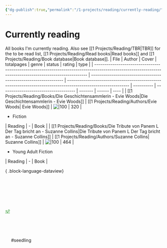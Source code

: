 ```yaml
---
{"dg-publish":true,"permalink":"/1-projects/reading/currently-reading/","created":"2025-02-01T14:01:51.000+01:00","updated":"2025-02-03T20:57:11.845+01:00"}
---
```


# Currently reading
All books I'm currently reading. Also see [[1 Projects/Reading/TBR\|TBR]] for the to be read list, [[1 Projects/Reading/Read books\|Read books]] and [[1 Projects/Reading/Book database\|Book database]].
| File                                                                                                                                                     | Author                                                           | Cover                                                                                                         | totalpages | genre                                 | status  | rating | type |
| -------------------------------------------------------------------------------------------------------------------------------------------------------- | ---------------------------------------------------------------- | ------------------------------------------------------------------------------------------------------------- | ---------- | ------------------------------------- | ------- | ------ | ---- |
| [[1 Projects/Reading/Books/Die Geschichtensammlerin - Evie Woods\|Die Geschichtensammlerin - Evie Woods]]                                             | [[1 Projects/Reading/Authors/Evie Woods\| Evie Woods]]           | ![\|100](https://media2.hugendubel.de/shop/coverscans/505/50573029_9783985853168_xl.jpg)                      | 320        | <ul><li>Fiction</li></ul>             | Reading | \-     | Book |
| [[1 Projects/Reading/Books/Die Tribute von Panem L Der Tag bricht an - Suzanne Collins\|Die Tribute von Panem L Der Tag bricht an - Suzanne Collins]] | [[1 Projects/Reading/Authors/Suzanne Collins\| Suzanne Collins]] | ![\|100](https://images.lovelybooks.de/img/260x/cover.allsize.lovelybooks.de/9783751207164_1735807711000.jpg) | 464        | <ul><li>Young Adult Fiction</li></ul> | Reading | \-     | Book |

{ .block-language-dataview}

<?xml version="1.0" encoding="UTF-8"?><svg xmlns="http://www.w3.org/2000/svg" width="15" height="205" version="1.1" viewBox="0 0 39.688 54.24"> <g transform="translate(-69.7 -93.956)" fill="none" stroke="#008000">  <path d="m69.7 146.87h39.688" stroke-width="2.6458"/>  <g transform="translate(-.36252)">   <path d="m89.544 146.87v-6.794" stroke-width="2.6458"/>   <path d="m88.77 141.34 6.6272-8.1886" stroke-width="2.3347"/>   <path d="m89.919 141.46-5.5766-5.8386" stroke-width="2.3102"/>  </g>  <circle cx="100.95" cy="126.47" r="6.9136" stroke-width="2.6458"/>  <circle cx="79.351" cy="130.4" r="5.0854" stroke-width="2.6458"/> </g></svg> #seedling 